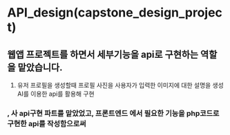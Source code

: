 # API_design(capstone_design_project)
## 웹앱 프로젝트를 하면서 세부기능을 api로 구현하는 역할을 맡았습니다.
1. 유저 프로필을 생성할때 프로필 사진을 사용자가 입력한 이미지에 대한 설명을 생성AI를 이용한 api를 활용해 구현
### , 사 api구현 파트를 맡았었고, 프론트엔드 에서 필요한 기능을 php코드로 구현한 api를 작성함으로써 
